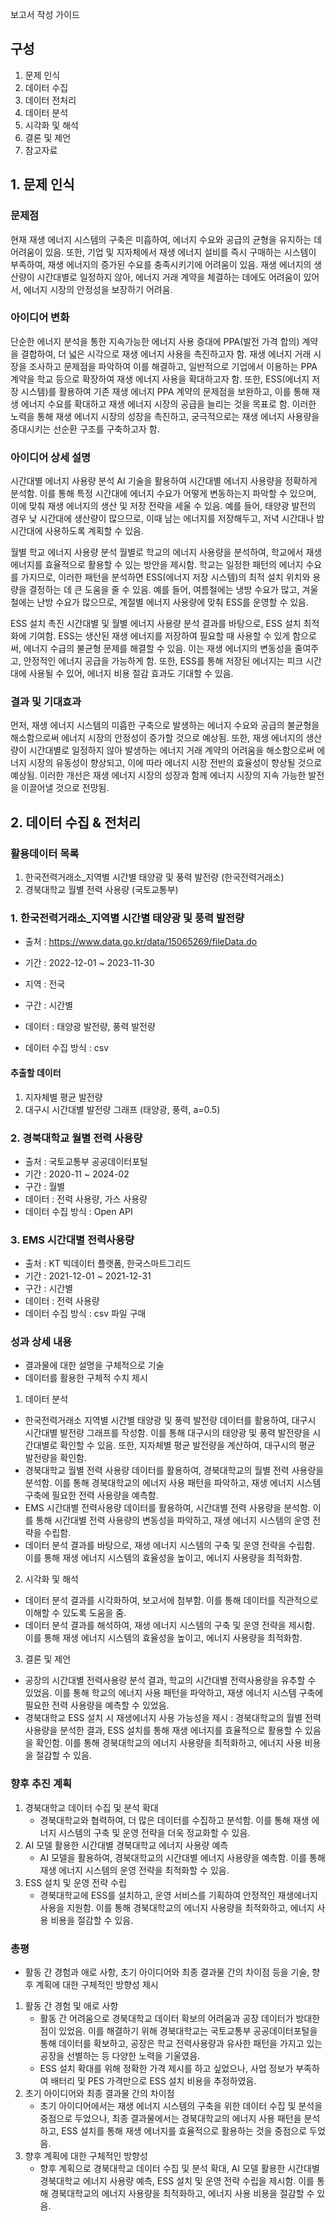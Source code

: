 보고서 작성 가이드

## 구성

1. 문제 인식
2. 데이터 수집
3. 데이터 전처리
4. 데이터 분석
5. 시각화 및 해석
6. 결론 및 제언
7. 참고자료

## 1. 문제 인식

### 문제점

현재 재생 에너지 시스템의 구축은 미흡하여, 에너지 수요와 공급의 균형을 유지하는 데 어려움이 있음. 또한, 기업 및 지자체에서 재생 에너지 설비를 즉시 구매하는 시스템이 부족하여, 재생 에너지의 증가된 수요를 충족시키기에 어려움이 있음. 재생 에너지의 생산량이 시간대별로 일정하지 않아, 에너지 거래 계약을 체결하는 데에도 어려움이 있어서, 에너지 시장의 안정성을 보장하기 어려움.

### 아이디어 변화

단순한 에너지 분석을 통한 지속가능한 에너지 사용 증대에 PPA(발전 가격 합의) 계약을 결합하여, 더 넓은 시각으로 재생 에너지 사용을 촉진하고자 함. 재생 에너지 거래 시장을 조사하고 문제점을 파악하여 이를 해결하고, 일반적으로 기업에서 이용하는 PPA 계약을 학교 등으로 확장하여 재생 에너지 사용을 확대하고자 함. 또한, ESS(에너지 저장 시스템)를 활용하여 기존 재생 에너지 PPA 계약의 문제점을 보완하고, 이를 통해 재생 에너지 수요를 확대하고 재생 에너지 시장의 공급을 늘리는 것을 목표로 함. 이러한 노력을 통해 재생 에너지 시장의 성장을 촉진하고, 궁극적으로는 재생 에너지 사용량을 증대시키는 선순환 구조를 구축하고자 함.

### 아이디어 상세 설명

시간대별 에너지 사용량 분석
AI 기술을 활용하여 시간대별 에너지 사용량을 정확하게 분석함. 이를 통해 특정 시간대에 에너지 수요가 어떻게 변동하는지 파악할 수 있으며, 이에 맞춰 재생 에너지의 생산 및 저장 전략을 세울 수 있음. 예를 들어, 태양광 발전의 경우 낮 시간대에 생산량이 많으므로, 이때 남는 에너지를 저장해두고, 저녁 시간대나 밤 시간대에 사용하도록 계획할 수 있음.

월별 학교 에너지 사용량 분석
월별로 학교의 에너지 사용량을 분석하여, 학교에서 재생 에너지를 효율적으로 활용할 수 있는 방안을 제시함. 학교는 일정한 패턴의 에너지 수요를 가지므로, 이러한 패턴을 분석하면 ESS(에너지 저장 시스템)의 최적 설치 위치와 용량을 결정하는 데 큰 도움을 줄 수 있음. 예를 들어, 여름철에는 냉방 수요가 많고, 겨울철에는 난방 수요가 많으므로, 계절별 에너지 사용량에 맞춰 ESS를 운영할 수 있음.

ESS 설치 촉진
시간대별 및 월별 에너지 사용량 분석 결과를 바탕으로, ESS 설치 최적화에 기여함. ESS는 생산된 재생 에너지를 저장하여 필요할 때 사용할 수 있게 함으로써, 에너지 수급의 불균형 문제를 해결할 수 있음. 이는 재생 에너지의 변동성을 줄여주고, 안정적인 에너지 공급을 가능하게 함. 또한, ESS를 통해 저장된 에너지는 피크 시간대에 사용될 수 있어, 에너지 비용 절감 효과도 기대할 수 있음.

### 결과 및 기대효과

먼저, 재생 에너지 시스템의 미흡한 구축으로 발생하는 에너지 수요와 공급의 불균형을 해소함으로써 에너지 시장의 안정성이 증가할 것으로 예상됨. 또한, 재생 에너지의 생산량이 시간대별로 일정하지 않아 발생하는 에너지 거래 계약의 어려움을 해소함으로써 에너지 시장의 유동성이 향상되고, 이에 따라 에너지 시장 전반의 효율성이 향상될 것으로 예상됨. 이러한 개선은 재생 에너지 시장의 성장과 함께 에너지 시장의 지속 가능한 발전을 이끌어낼 것으로 전망됨.

## 2. 데이터 수집 & 전처리

### 활용데이터 목록

1. 한국전력거래소\_지역별 시간별 태양광 및 풍력 발전량 (한국전력거래소)
2. 경북대학교 월별 전력 사용량 (국토교통부)

### 1. 한국전력거래소\_지역별 시간별 태양광 및 풍력 발전량

- 출처 : https://www.data.go.kr/data/15065269/fileData.do

- 기간 : 2022-12-01 ~ 2023-11-30
- 지역 : 전국
- 구간 : 시간별
- 데이터 : 태양광 발전량, 풍력 발전량
- 데이터 수집 방식 : csv

#### 추출할 데이터

1. 지자체별 평균 발전량
2. 대구시 시간대별 발전량 그래프 (태양광, 풍력, a=0.5)

### 2. 경북대학교 월별 전력 사용량

- 출처 : 국토교통부 공공데이터포털
- 기간 : 2020-11 ~ 2024-02
- 구간 : 월별
- 데이터 : 전력 사용량, 가스 사용량
- 데이터 수집 방식 : Open API

### 3. EMS 시간대별 전력사용량

- 출처 : KT 빅데이터 플랫폼, 한국스마트그리드
- 기간 : 2021-12-01 ~ 2021-12-31
- 구간 : 시간별
- 데이터 : 전력 사용량
- 데이터 수집 방식 : csv 파일 구매


### 성과 상세 내용
- 결과물에 대한 설명을 구체적으로 기술
- 데이터를 활용한 구체적 수치 제시

1. 데이터 분석

- 한국전력거래소 지역별 시간별 태양광 및 풍력 발전량 데이터를 활용하여, 대구시 시간대별 발전량 그래프를 작성함. 이를 통해 대구시의 태양광 및 풍력 발전량을 시간대별로 확인할 수 있음. 또한, 지자체별 평균 발전량을 계산하여, 대구시의 평균 발전량을 확인함.
- 경북대학교 월별 전력 사용량 데이터를 활용하여, 경북대학교의 월별 전력 사용량을 분석함. 이를 통해 경북대학교의 에너지 사용 패턴을 파악하고, 재생 에너지 시스템 구축에 필요한 전력 사용량을 예측함.
- EMS 시간대별 전력사용량 데이터를 활용하여, 시간대별 전력 사용량을 분석함. 이를 통해 시간대별 전력 사용량의 변동성을 파악하고, 재생 에너지 시스템의 운영 전략을 수립함.
- 데이터 분석 결과를 바탕으로, 재생 에너지 시스템의 구축 및 운영 전략을 수립함. 이를 통해 재생 에너지 시스템의 효율성을 높이고, 에너지 사용량을 최적화함.

2. 시각화 및 해석
- 데이터 분석 결과를 시각화하여, 보고서에 첨부함. 이를 통해 데이터를 직관적으로 이해할 수 있도록 도움을 줌.
- 데이터 분석 결과를 해석하여, 재생 에너지 시스템의 구축 및 운영 전략을 제시함. 이를 통해 재생 에너지 시스템의 효율성을 높이고, 에너지 사용량을 최적화함.

3. 결론 및 제언
- 공장의 시간대별 전력사용량 분석 결과, 학교의 시간대별 전력사용량을 유추할 수 있었음. 이를 통해 학교의 에너지 사용 패턴을 파악하고, 재생 에너지 시스템 구축에 필요한 전력 사용량을 예측할 수 있었음.
- 경북대학교 ESS 설치 시 재생에너지 사용 가능성을 제시 : 경북대학교의 월별 전력 사용량을 분석한 결과, ESS 설치를 통해 재생 에너지를 효율적으로 활용할 수 있음을 확인함. 이를 통해 경북대학교의 에너지 사용량을 최적화하고, 에너지 사용 비용을 절감할 수 있음.


### 향후 추진 계획
1. 경북대학교 데이터 수집 및 분석 확대
   - 경북대학교와 협력하여, 더 많은 데이터를 수집하고 분석함. 이를 통해 재생 에너지 시스템의 구축 및 운영 전략을 더욱 정교화할 수 있음.
2. AI 모델 활용한 시간대별 경북대학교 에너지 사용량 예측
   - AI 모델을 활용하여, 경북대학교의 시간대별 에너지 사용량을 예측함. 이를 통해 재생 에너지 시스템의 운영 전략을 최적화할 수 있음.
3. ESS 설치 및 운영 전략 수립
   - 경북대학교에 ESS를 설치하고, 운영 서비스를 기획하여 안정적인 재생에너지 사용을 지원함. 이를 통해 경북대학교의 에너지 사용량을 최적화하고, 에너지 사용 비용을 절감할 수 있음.

### 총평
- 활동 간 경험과 애로 사항, 초기 아이디어와 최종 결과물 간의 차이점 등을 기술, 향후 계획에 대한 구체적인 방향성 제시
1. 활동 간 경험 및 애로 사항
   - 활동 간 어려움으로 경북대학교 데이터 확보의 어려움과 공장 데이터가 방대한 점이 있었음. 이를 해결하기 위해 경북대학교는 국토교통부 공공데이터포털을 통해 데이터를 확보하고, 공장은 학교 전력사용량과 유사한 패턴을 가지고 있는 공장을 선별하는 등 다양한 노력을 기울였음.
   - ESS 설치 확대를 위해 정확한 가격 제시를 하고 싶었으나, 사업 정보가 부족하여 배터리 및 PES 가격만으로 ESS 설치 비용을 추정하였음. 
2. 초기 아이디어와 최종 결과물 간의 차이점
   - 초기 아이디어에서는 재생 에너지 시스템의 구축을 위한 데이터 수집 및 분석을 중점으로 두었으나, 최종 결과물에서는 경북대학교의 에너지 사용 패턴을 분석하고, ESS 설치를 통해 재생 에너지를 효율적으로 활용하는 것을 중점으로 두었음.
3. 향후 계획에 대한 구체적인 방향성
   - 향후 계획으로 경북대학교 데이터 수집 및 분석 확대, AI 모델 활용한 시간대별 경북대학교 에너지 사용량 예측, ESS 설치 및 운영 전략 수립을 제시함. 이를 통해 경북대학교의 에너지 사용량을 최적화하고, 에너지 사용 비용을 절감할 수 있음.
